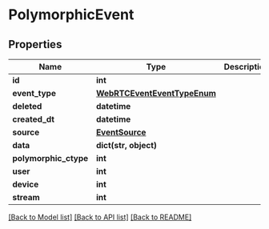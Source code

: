 # PolymorphicEvent


## Properties
Name | Type | Description | Notes
------------ | ------------- | ------------- | -------------
**id** | **int** |  | [readonly] 
**event_type** | [**WebRTCEventEventTypeEnum**](WebRTCEventEventTypeEnum.md) |  | 
**deleted** | **datetime** |  | [readonly] 
**created_dt** | **datetime** |  | [readonly] 
**source** | [**EventSource**](EventSource.md) |  | 
**data** | **dict(str, object)** |  | [optional] 
**polymorphic_ctype** | **int** |  | [readonly] 
**user** | **int** |  | [readonly] 
**device** | **int** |  | 
**stream** | **int** |  | [optional] 

[[Back to Model list]](../README.md#documentation-for-models) [[Back to API list]](../README.md#documentation-for-api-endpoints) [[Back to README]](../README.md)



